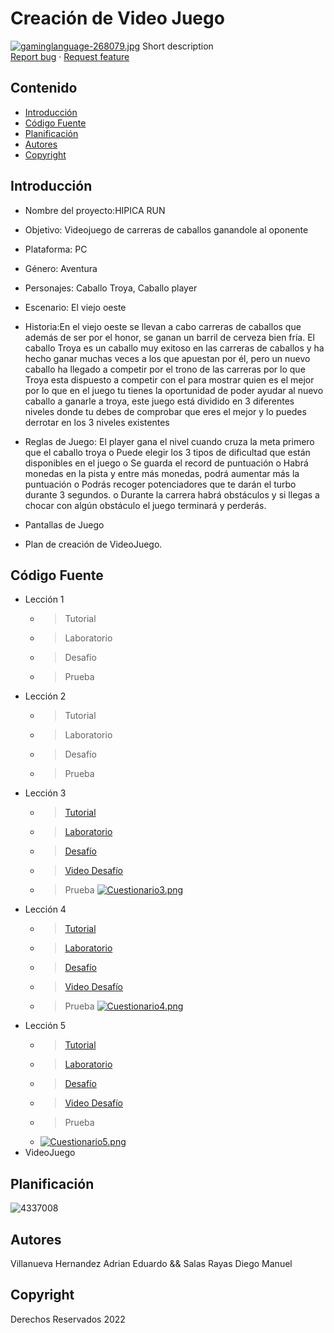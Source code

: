 # Creación de Video Juego
[![gaminglanguage-268079.jpg](https://i.postimg.cc/Mph7d6yg/gaminglanguage-268079.jpg)](https://postimg.cc/sM4G2RHJ)
    Short description
    <br>
    <a href="https://reponame/issues/new?template=bug.md">Report bug</a>
    ·
    <a href="https://reponame/issues/new?template=feature.md&labels=feature">Request feature</a>
  </p>
</p>


## Contenido

- [Introducción](#introducción)
- [Código Fuente](#código-fuente)
- [Planificación](#planificación)
- [Autores](#autores)
- [Copyright](#copyright)


## Introducción

- Nombre del proyecto:HIPICA RUN
- Objetivo: Videojuego de carreras de caballos ganandole al oponente
- Plataforma:   PC
- Género:   Aventura
- Personajes: Caballo Troya, Caballo player
- Escenario: El viejo oeste 
- Historia:En el viejo oeste se llevan a cabo carreras de caballos que además de ser por el honor, se ganan un barril de cerveza bien fría. El caballo Troya es un caballo muy exitoso en las carreras de caballos y ha hecho ganar muchas veces a los que apuestan por él, pero un nuevo caballo ha llegado a competir por el trono de las carreras por lo que Troya esta dispuesto a competir con el para mostrar quien es el mejor por lo que en el juego tu tienes la oportunidad de poder ayudar al nuevo caballo a ganarle a troya, este juego está dividido en 3 diferentes niveles donde tu debes de comprobar que eres el mejor y lo puedes derrotar en los 3 niveles existentes 
- Reglas de Juego: El player gana el nivel cuando cruza la meta primero que el caballo troya
o	Puede elegir los 3 tipos de dificultad que están disponibles en el juego
o	Se guarda el record de puntuación 
o	Habrá monedas en la pista y entre más monedas, podrá aumentar más la puntuación
o	Podrás recoger potenciadores que te darán el turbo durante 3 segundos.
o	Durante la carrera habrá obstáculos y si llegas a chocar con algún obstáculo el juego terminará y perderás.

- Pantallas de Juego
- Plan de creación de VideoJuego.

## Código Fuente

* Lección 1
  * > Tutorial
  * > Laboratorio
  * > Desafío
  * > Prueba
* Lección 2
  * > Tutorial
  * > Laboratorio
  * > Desafío
  * > Prueba
* Lección 3
  * > [Tutorial](https://github.com/4drean-UTNG/UnityUTNG/blob/main/Leccion3.unitypackage)
  * > [Laboratorio](https://github.com/4drean-UTNG/UnityUTNG/blob/main/Lab3U3.unitypackage)
  * > [Desafío](https://github.com/4drean-UTNG/UnityUTNG/blob/main/Change3u3.unitypackage)
  * > [Video Desafío](https://drive.google.com/file/d/1LQRRUR6Yykgu5wuV05ZIKvgYMEmCbJTn/view?usp=sharing)
  * > Prueba
  [![Cuestionario3.png](https://i.postimg.cc/FRcDjP75/Cuestionario3.png)](https://postimg.cc/0MkYv0Yc)
* Lección 4
  * > [Tutorial](https://github.com/4drean-UTNG/UnityUTNG/blob/main/Leccion4.unitypackage)
  * > [Laboratorio](https://github.com/4drean-UTNG/UnityUTNG/blob/main/Lab4.unitypackage)
  * > [Desafío](https://github.com/4drean-UTNG/UnityUTNG/blob/main/challenge4.unitypackage)
  * > [Video Desafío](https://drive.google.com/file/d/1iM4wLQDd5APtlyUj9LIR5fXcdZRk-agI/view?usp=sharing)
  * > Prueba
  [![Cuestionario4.png](https://i.postimg.cc/brYBzv8r/Cuestionario4.png)](https://postimg.cc/vgjzhb4w)
* Lección 5
  * > [Tutorial](https://github.com/4drean-UTNG/UnityUTNG/blob/main/Leccion5.unitypackage)
  * > [Laboratorio](https://github.com/4drean-UTNG/UnityUTNG/blob/main/lab5.unitypackage)
  * > [Desafío](https://github.com/4drean-UTNG/UnityUTNG/blob/main/Challenge_5.unitypackage)
   * > [Video Desafío](https://drive.google.com/file/d/1j5bXGVC39STVDfyufE2dB095mVBaQTE0/view?usp=sharing)
  * > Prueba
  * [![Cuestionario5.png](https://i.postimg.cc/HnN9LsVb/Cuestionario5.png)](https://postimg.cc/bSQtCP0v)
* VideoJuego

## Planificación

![4337008](https://user-images.githubusercontent.com/8560750/195951617-083a7e4d-323d-47b5-8e5e-529ded31bc06.jpg)

## Autores
Villanueva Hernandez Adrian Eduardo && 
Salas Rayas Diego Manuel

## Copyright
Derechos Reservados 2022
